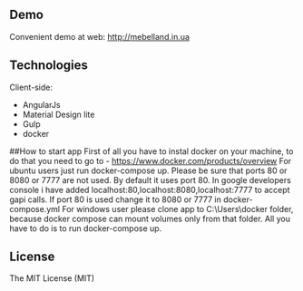 ## Demo
Сonvenient demo at web: http://mebelland.in.ua 

## Technologies
Client-side:
- AngularJs
- Material Design lite
- Gulp
- docker

##How to start app
First of all you have to instal docker on your machine,
to do that you need to go to - 
https://www.docker.com/products/overview
For ubuntu users just run docker-compose up.
Please be sure that ports 80 or 8080 or 7777 are not used.
By default it uses port 80. In google developers console
i have added localhost:80,localhost:8080,localhost:7777
to accept gapi calls. If port 80 is used change it to 8080 or 7777
in docker-compose.yml
For windows user please clone app to C:\Users\docker folder,
because docker compose can mount volumes only from that folder.
All you have to do is to run docker-compose up.


## License
The MIT License (MIT)
